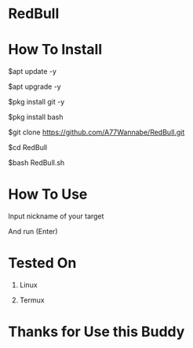 # RedBull

# How To Install

$apt update -y

$apt upgrade -y

$pkg install git -y

$pkg install bash

$git clone https://github.com/A77Wannabe/RedBull.git

$cd RedBull

$bash RedBull.sh

# How To Use

Input nickname of your target

And run (Enter)

# Tested On

1. Linux

2. Termux

# Thanks for Use this Buddy
